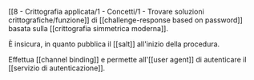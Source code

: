 [[8 - Crittografia applicata/1 - Concetti/1 - Trovare soluzioni crittografiche/funzione]] di [[challenge-response based on password]] basata sulla [[crittografia simmetrica moderna]].

È insicura, in quanto pubblica il [[salt]] all'inizio della procedura.

Effettua [[channel binding]] e permette all'[[user agent]] di autenticare il [[servizio di autenticazione]].
